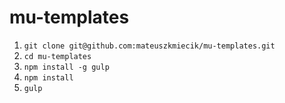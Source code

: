 mu-templates
============

1. `git clone git@github.com:mateuszkmiecik/mu-templates.git`
2. `cd mu-templates`
3. `npm install -g gulp`
4. `npm install`
5. `gulp` 
